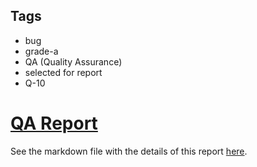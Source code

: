 ## Tags

- bug
- grade-a
- QA (Quality Assurance)
- selected for report
- Q-10

# [QA Report](https://github.com/code-423n4/2023-04-caviar-findings/issues/624) 

See the markdown file with the details of this report [here](https://github.com/code-423n4/2023-04-caviar-findings/blob/main/data/AkshaySrivastav-Q.md).